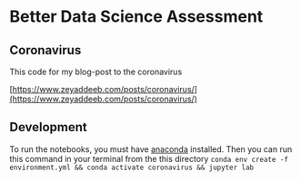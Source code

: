 # Better Data Science Assessment

## Coronavirus

This code for my blog-post to the coronavirus

[https://www.zeyaddeeb.com/posts/coronavirus/](https://www.zeyaddeeb.com/posts/coronavirus/)

## Development

To run the notebooks, you must have [anaconda](https://www.anaconda.com) installed. Then you can run this command in your terminal from the this directory `conda env create -f environment.yml && conda activate coronavirus && jupyter lab`
